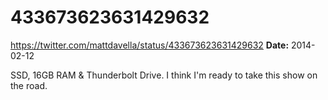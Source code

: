 # 433673623631429632
https://twitter.com/mattdavella/status/433673623631429632
**Date:** 2014-02-12

SSD, 16GB RAM & Thunderbolt Drive. I think I'm ready to take this show on the road.
